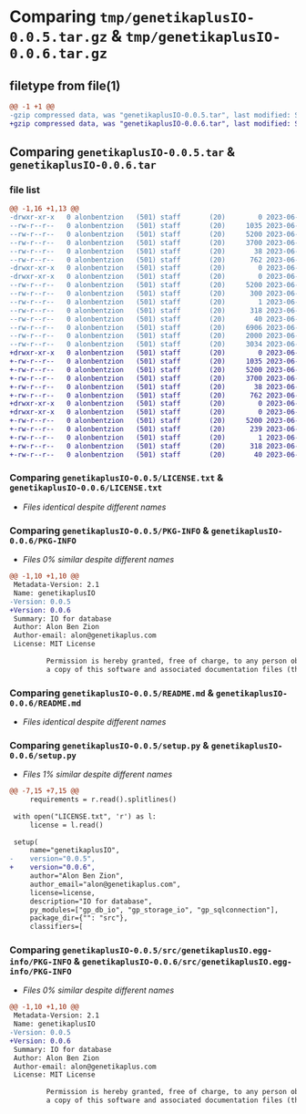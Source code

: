 # Comparing `tmp/genetikaplusIO-0.0.5.tar.gz` & `tmp/genetikaplusIO-0.0.6.tar.gz`

## filetype from file(1)

```diff
@@ -1 +1 @@
-gzip compressed data, was "genetikaplusIO-0.0.5.tar", last modified: Sun Jun  4 13:04:42 2023, max compression
+gzip compressed data, was "genetikaplusIO-0.0.6.tar", last modified: Sun Jun  4 13:50:05 2023, max compression
```

## Comparing `genetikaplusIO-0.0.5.tar` & `genetikaplusIO-0.0.6.tar`

### file list

```diff
@@ -1,16 +1,13 @@
-drwxr-xr-x   0 alonbentzion   (501) staff       (20)        0 2023-06-04 13:04:42.879801 genetikaplusIO-0.0.5/
--rw-r--r--   0 alonbentzion   (501) staff       (20)     1035 2023-06-01 14:13:50.000000 genetikaplusIO-0.0.5/LICENSE.txt
--rw-r--r--   0 alonbentzion   (501) staff       (20)     5200 2023-06-04 13:04:42.879631 genetikaplusIO-0.0.5/PKG-INFO
--rw-r--r--   0 alonbentzion   (501) staff       (20)     3700 2023-06-04 12:46:28.000000 genetikaplusIO-0.0.5/README.md
--rw-r--r--   0 alonbentzion   (501) staff       (20)       38 2023-06-04 13:04:42.879848 genetikaplusIO-0.0.5/setup.cfg
--rw-r--r--   0 alonbentzion   (501) staff       (20)      762 2023-06-04 13:03:58.000000 genetikaplusIO-0.0.5/setup.py
-drwxr-xr-x   0 alonbentzion   (501) staff       (20)        0 2023-06-04 13:04:42.878773 genetikaplusIO-0.0.5/src/
-drwxr-xr-x   0 alonbentzion   (501) staff       (20)        0 2023-06-04 13:04:42.879445 genetikaplusIO-0.0.5/src/genetikaplusIO.egg-info/
--rw-r--r--   0 alonbentzion   (501) staff       (20)     5200 2023-06-04 13:04:42.000000 genetikaplusIO-0.0.5/src/genetikaplusIO.egg-info/PKG-INFO
--rw-r--r--   0 alonbentzion   (501) staff       (20)      300 2023-06-04 13:04:42.000000 genetikaplusIO-0.0.5/src/genetikaplusIO.egg-info/SOURCES.txt
--rw-r--r--   0 alonbentzion   (501) staff       (20)        1 2023-06-04 13:04:42.000000 genetikaplusIO-0.0.5/src/genetikaplusIO.egg-info/dependency_links.txt
--rw-r--r--   0 alonbentzion   (501) staff       (20)      318 2023-06-04 13:04:42.000000 genetikaplusIO-0.0.5/src/genetikaplusIO.egg-info/requires.txt
--rw-r--r--   0 alonbentzion   (501) staff       (20)       40 2023-06-04 13:04:42.000000 genetikaplusIO-0.0.5/src/genetikaplusIO.egg-info/top_level.txt
--rw-r--r--   0 alonbentzion   (501) staff       (20)     6906 2023-06-04 12:43:30.000000 genetikaplusIO-0.0.5/src/gp_db_io.py
--rw-r--r--   0 alonbentzion   (501) staff       (20)     2000 2023-06-01 15:07:22.000000 genetikaplusIO-0.0.5/src/gp_sqlconnection.py
--rw-r--r--   0 alonbentzion   (501) staff       (20)     3034 2023-06-04 13:04:01.000000 genetikaplusIO-0.0.5/src/gp_storage_io.py
+drwxr-xr-x   0 alonbentzion   (501) staff       (20)        0 2023-06-04 13:50:05.377459 genetikaplusIO-0.0.6/
+-rw-r--r--   0 alonbentzion   (501) staff       (20)     1035 2023-06-01 14:13:50.000000 genetikaplusIO-0.0.6/LICENSE.txt
+-rw-r--r--   0 alonbentzion   (501) staff       (20)     5200 2023-06-04 13:50:05.377290 genetikaplusIO-0.0.6/PKG-INFO
+-rw-r--r--   0 alonbentzion   (501) staff       (20)     3700 2023-06-04 12:46:28.000000 genetikaplusIO-0.0.6/README.md
+-rw-r--r--   0 alonbentzion   (501) staff       (20)       38 2023-06-04 13:50:05.377503 genetikaplusIO-0.0.6/setup.cfg
+-rw-r--r--   0 alonbentzion   (501) staff       (20)      762 2023-06-04 13:48:44.000000 genetikaplusIO-0.0.6/setup.py
+drwxr-xr-x   0 alonbentzion   (501) staff       (20)        0 2023-06-04 13:50:05.375942 genetikaplusIO-0.0.6/src/
+drwxr-xr-x   0 alonbentzion   (501) staff       (20)        0 2023-06-04 13:50:05.377099 genetikaplusIO-0.0.6/src/genetikaplusIO.egg-info/
+-rw-r--r--   0 alonbentzion   (501) staff       (20)     5200 2023-06-04 13:50:05.000000 genetikaplusIO-0.0.6/src/genetikaplusIO.egg-info/PKG-INFO
+-rw-r--r--   0 alonbentzion   (501) staff       (20)      239 2023-06-04 13:50:05.000000 genetikaplusIO-0.0.6/src/genetikaplusIO.egg-info/SOURCES.txt
+-rw-r--r--   0 alonbentzion   (501) staff       (20)        1 2023-06-04 13:50:05.000000 genetikaplusIO-0.0.6/src/genetikaplusIO.egg-info/dependency_links.txt
+-rw-r--r--   0 alonbentzion   (501) staff       (20)      318 2023-06-04 13:50:05.000000 genetikaplusIO-0.0.6/src/genetikaplusIO.egg-info/requires.txt
+-rw-r--r--   0 alonbentzion   (501) staff       (20)       40 2023-06-04 13:50:05.000000 genetikaplusIO-0.0.6/src/genetikaplusIO.egg-info/top_level.txt
```

### Comparing `genetikaplusIO-0.0.5/LICENSE.txt` & `genetikaplusIO-0.0.6/LICENSE.txt`

 * *Files identical despite different names*

### Comparing `genetikaplusIO-0.0.5/PKG-INFO` & `genetikaplusIO-0.0.6/PKG-INFO`

 * *Files 0% similar despite different names*

```diff
@@ -1,10 +1,10 @@
 Metadata-Version: 2.1
 Name: genetikaplusIO
-Version: 0.0.5
+Version: 0.0.6
 Summary: IO for database
 Author: Alon Ben Zion
 Author-email: alon@genetikaplus.com
 License: MIT License
         
         Permission is hereby granted, free of charge, to any person obtaining
         a copy of this software and associated documentation files (the
```

### Comparing `genetikaplusIO-0.0.5/README.md` & `genetikaplusIO-0.0.6/README.md`

 * *Files identical despite different names*

### Comparing `genetikaplusIO-0.0.5/setup.py` & `genetikaplusIO-0.0.6/setup.py`

 * *Files 1% similar despite different names*

```diff
@@ -7,15 +7,15 @@
     requirements = r.read().splitlines()
 
 with open("LICENSE.txt", 'r') as l:
     license = l.read()
 
 setup(
     name="genetikaplusIO",
-    version="0.0.5",
+    version="0.0.6",
     author="Alon Ben Zion",
     author_email="alon@genetikaplus.com",
     license=license,
     description="IO for database",
     py_modules=["gp_db_io", "gp_storage_io", "gp_sqlconnection"],
     package_dir={"": "src"},
     classifiers=[
```

### Comparing `genetikaplusIO-0.0.5/src/genetikaplusIO.egg-info/PKG-INFO` & `genetikaplusIO-0.0.6/src/genetikaplusIO.egg-info/PKG-INFO`

 * *Files 0% similar despite different names*

```diff
@@ -1,10 +1,10 @@
 Metadata-Version: 2.1
 Name: genetikaplusIO
-Version: 0.0.5
+Version: 0.0.6
 Summary: IO for database
 Author: Alon Ben Zion
 Author-email: alon@genetikaplus.com
 License: MIT License
         
         Permission is hereby granted, free of charge, to any person obtaining
         a copy of this software and associated documentation files (the
```

